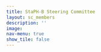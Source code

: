 ```yaml
---
title: StaPH-B Steering Committee
layout: sc_members
description: ''
image:
nav-menu: true
show_tile: false
---
```


